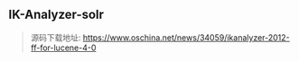 ## IK-Analyzer-solr

> 源码下载地址:
https://www.oschina.net/news/34059/ikanalyzer-2012-ff-for-lucene-4-0

